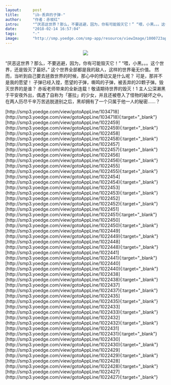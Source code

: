 ```yaml
---
layout:     post
title:      "ib-丢弃的子弹-"
author:     "作者：赤坂红"
intro:      "“厌恶这世界？那么，不要逃避，因为，你有可能毁灭它！” “喂，小黑。。。这个世界，还是毁灭了最好。” 这个世界全部都是我的敌人，这样的世界毫无价值。 然而，当听到自己要去拯救世界的时候，那心中的悸动又是什么呢？ 可是，那并不是我的愿望！ 子弹已经入镗，愿望的子弹，嘶鸣的子弹，被丢弃的20颗子弹。毁灭世界的是谁？ 赤坂老师带来的全新连载！敬请期待世界的毁灭！1  主人公深濑黑于平安夜外出，偶遇了自称为「塞拉」的少女，并且还被卷入了怪物的破坏之中。 在两人历尽千辛万苦逃脱道别之后，黑却拥有了一个只属于他一人的秘密……？"
date:       "2018-02-14 16:57:04"
tags:       "-"
image:      "http://smp.yoedge.com/smp-app/resource/viewImage/1000723appline.png"
---
```

<div style="text-align: center">
<p><img src="http://smp.yoedge.com/smp-app/resource/viewImage/1000723appline.png"/></p>
</div>
<p class="post-meta">
<span>“厌恶这世界？那么，不要逃避，因为，你有可能毁灭它！” “喂，小黑。。。这个世界，还是毁灭了最好。” 这个世界全部都是我的敌人，这样的世界毫无价值。 然而，当听到自己要去拯救世界的时候，那心中的悸动又是什么呢？ 可是，那并不是我的愿望！ 子弹已经入镗，愿望的子弹，嘶鸣的子弹，被丢弃的20颗子弹。毁灭世界的是谁？ 赤坂老师带来的全新连载！敬请期待世界的毁灭！1  主人公深濑黑于平安夜外出，偶遇了自称为「塞拉」的少女，并且还被卷入了怪物的破坏之中。 在两人历尽千辛万苦逃脱道别之后，黑却拥有了一个只属于他一人的秘密……？</span>
</p>
[http://smp3.yoedge.com/view/gotoAppLine/1034718](http://smp3.yoedge.com/view/gotoAppLine/1034718){:target="_blank"}
[http://smp3.yoedge.com/view/gotoAppLine/1022459](http://smp3.yoedge.com/view/gotoAppLine/1022459){:target="_blank"}
[http://smp3.yoedge.com/view/gotoAppLine/1022458](http://smp3.yoedge.com/view/gotoAppLine/1022458){:target="_blank"}
[http://smp3.yoedge.com/view/gotoAppLine/1022457](http://smp3.yoedge.com/view/gotoAppLine/1022457){:target="_blank"}
[http://smp3.yoedge.com/view/gotoAppLine/1022456](http://smp3.yoedge.com/view/gotoAppLine/1022456){:target="_blank"}
[http://smp3.yoedge.com/view/gotoAppLine/1022455](http://smp3.yoedge.com/view/gotoAppLine/1022455){:target="_blank"}
[http://smp3.yoedge.com/view/gotoAppLine/1022454](http://smp3.yoedge.com/view/gotoAppLine/1022454){:target="_blank"}
[http://smp3.yoedge.com/view/gotoAppLine/1022453](http://smp3.yoedge.com/view/gotoAppLine/1022453){:target="_blank"}
[http://smp3.yoedge.com/view/gotoAppLine/1022452](http://smp3.yoedge.com/view/gotoAppLine/1022452){:target="_blank"}
[http://smp3.yoedge.com/view/gotoAppLine/1022451](http://smp3.yoedge.com/view/gotoAppLine/1022451){:target="_blank"}
[http://smp3.yoedge.com/view/gotoAppLine/1022450](http://smp3.yoedge.com/view/gotoAppLine/1022450){:target="_blank"}
[http://smp3.yoedge.com/view/gotoAppLine/1022449](http://smp3.yoedge.com/view/gotoAppLine/1022449){:target="_blank"}
[http://smp3.yoedge.com/view/gotoAppLine/1022448](http://smp3.yoedge.com/view/gotoAppLine/1022448){:target="_blank"}
[http://smp3.yoedge.com/view/gotoAppLine/1022441](http://smp3.yoedge.com/view/gotoAppLine/1022441){:target="_blank"}
[http://smp3.yoedge.com/view/gotoAppLine/1022440](http://smp3.yoedge.com/view/gotoAppLine/1022440){:target="_blank"}
[http://smp3.yoedge.com/view/gotoAppLine/1022438](http://smp3.yoedge.com/view/gotoAppLine/1022438){:target="_blank"}
[http://smp3.yoedge.com/view/gotoAppLine/1022437](http://smp3.yoedge.com/view/gotoAppLine/1022437){:target="_blank"}
[http://smp3.yoedge.com/view/gotoAppLine/1022435](http://smp3.yoedge.com/view/gotoAppLine/1022435){:target="_blank"}
[http://smp3.yoedge.com/view/gotoAppLine/1022433](http://smp3.yoedge.com/view/gotoAppLine/1022433){:target="_blank"}
[http://smp3.yoedge.com/view/gotoAppLine/1022432](http://smp3.yoedge.com/view/gotoAppLine/1022432){:target="_blank"}
[http://smp3.yoedge.com/view/gotoAppLine/1022431](http://smp3.yoedge.com/view/gotoAppLine/1022431){:target="_blank"}
[http://smp3.yoedge.com/view/gotoAppLine/1022430](http://smp3.yoedge.com/view/gotoAppLine/1022430){:target="_blank"}
[http://smp3.yoedge.com/view/gotoAppLine/1022429](http://smp3.yoedge.com/view/gotoAppLine/1022429){:target="_blank"}
[http://smp3.yoedge.com/view/gotoAppLine/1022428](http://smp3.yoedge.com/view/gotoAppLine/1022428){:target="_blank"}
[http://smp3.yoedge.com/view/gotoAppLine/1022427](http://smp3.yoedge.com/view/gotoAppLine/1022427){:target="_blank"}


